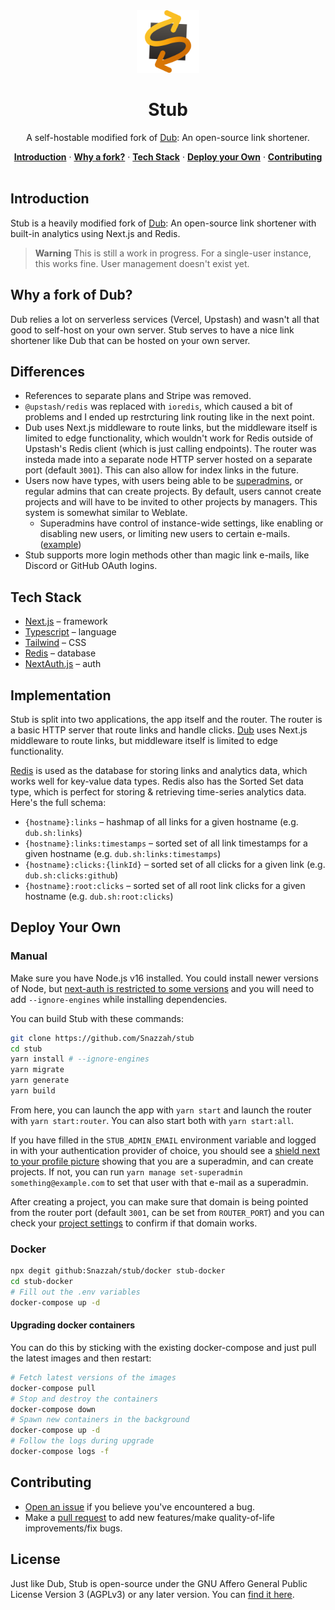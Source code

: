 <div align="center">
  <img src="/public/static/logo.svg" alt="logo" height=100 />

  # Stub
</div>

<center>

  A self-hostable modified fork of [Dub](https://github.com/steven-tey/dub): An open-source link shortener.

</center>

<center>
  <a href="#introduction"><strong>Introduction</strong></a> ·
  <a href="#why-a-fork-of-dub"><strong>Why a fork?</strong></a> ·
  <a href="#tech-stack"><strong>Tech Stack</strong></a> ·
  <a href="#deploy-your-own"><strong>Deploy your Own</strong></a> ·
  <a href="#contributing"><strong>Contributing</strong></a>
</center>
<br/>

## Introduction

Stub is a heavily modified fork of [Dub](https://github.com/steven-tey/dub): An open-source link shortener with built-in analytics using Next.js and Redis.
> **Warning** This is still a work in progress. For a single-user instance, this works fine. User management doesn't exist yet.

## Why a fork of Dub?
Dub relies a lot on serverless services (Vercel, Upstash) and wasn't all that good to self-host on your own server. Stub serves to have a nice link shortener like Dub that can be hosted on your own server.

## Differences
- References to separate plans and Stripe was removed.
- `@upstash/redis` was replaced with `ioredis`, which caused a bit of problems and I ended up restrcturing link routing like in the next point.
- Dub uses Next.js middleware to route links, but the middleware itself is limited to edge functionality, which wouldn't work for Redis outside of Upstash's Redis client (which is just calling endpoints). The router was insteda made into a separate node HTTP server hosted on a separate port (default `3001`). This can also allow for index links in the future.
- Users now have types, with users being able to be [superadmins](https://get.snaz.in/4oXYvT9.png), or regular admins that can create projects. By default, users cannot create projects and will have to be invited to other projects by managers. This system is somewhat similar to Weblate.
  - Superadmins have control of instance-wide settings, like enabling or disabling new users, or limiting new users to certain e-mails. ([example](https://get.snaz.in/3wPaYvt.png))
- Stub supports more login methods other than magic link e-mails, like Discord or GitHub OAuth logins.

## Tech Stack

- [Next.js](https://nextjs.org/) – framework
- [Typescript](https://www.typescriptlang.org/) – language
- [Tailwind](https://tailwindcss.com/) – CSS
- [Redis](https://redis.io/) – database
- [NextAuth.js](https://next-auth.js.org/) – auth

## Implementation

Stub is split into two applications, the app itself and the router. The router is a basic HTTP server that route links and handle clicks. [Dub](https://github.com/steven-tey/dub) uses Next.js middleware to route links, but middleware itself is limited to edge functionality.

[Redis](https://redis.io/) is used as the database for storing links and analytics data, which works well for key-value data types. Redis also has the Sorted Set data type, which is perfect for storing & retrieving time-series analytics data. Here's the full schema:

- `{hostname}:links` – hashmap of all links for a given hostname (e.g. `dub.sh:links`)
- `{hostname}:links:timestamps` – sorted set of all link timestamps for a given hostname (e.g. `dub.sh:links:timestamps`)
- `{hostname}:clicks:{linkId}` – sorted set of all clicks for a given link (e.g. `dub.sh:clicks:github`)
- `{hostname}:root:clicks` – sorted set of all root link clicks for a given hostname (e.g. `dub.sh:root:clicks`)

## Deploy Your Own
### Manual
Make sure you have Node.js v16 installed. You could install newer versions of Node, but [next-auth is restricted to some versions](https://github.com/nextauthjs/next-auth/blob/ac5d8a9795be64f2c096751e388a7303f284e703/package.json#L43) and you will need to add `--ignore-engines` while installing dependencies.

You can build Stub with these commands:
```sh
git clone https://github.com/Snazzah/stub
cd stub
yarn install # --ignore-engines
yarn migrate
yarn generate
yarn build
```

From here, you can launch the app with `yarn start` and launch the router with `yarn start:router`. You can also start both with `yarn start:all`.

If you have filled in the `STUB_ADMIN_EMAIL` environment variable and logged in with your authentication provider of choice, you should see a [shield next to your profile picture](https://get.snaz.in/4oXYvT9.png) showing that you are a superadmin, and can create projects. If not, you can run `yarn manage set-superadmin something@example.com` to set that user with that e-mail as a superadmin.

After creating a project, you can make sure that domain is being pointed from the router port (default `3001`, can be set from `ROUTER_PORT`) and you can check your [project settings](https://get.snaz.in/7bkV41c.png) to confirm if that domain works.

### Docker
```sh
npx degit github:Snazzah/stub/docker stub-docker
cd stub-docker
# Fill out the .env variables
docker-compose up -d
```

#### Upgrading docker containers
You can do this by sticking with the existing docker-compose and just pull the latest images and then restart:
```sh
# Fetch latest versions of the images
docker-compose pull
# Stop and destroy the containers
docker-compose down
# Spawn new containers in the background
docker-compose up -d
# Follow the logs during upgrade
docker-compose logs -f
```
## Contributing

- [Open an issue](https://github.com/Snazzah/stub/issues) if you believe you've encountered a bug.
- Make a [pull request](https://github.com/Snazzah/stub/pull) to add new features/make quality-of-life improvements/fix bugs.

## License

Just like Dub, Stub is open-source under the GNU Affero General Public License Version 3 (AGPLv3) or any later version. You can [find it here](https://github.com/Snazzah/stub/blob/main/LICENSE.md).
